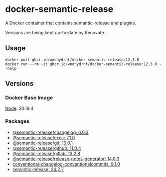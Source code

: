 # docker-semantic-release

A Docker container that contains semantic-release and plugins.

Versions are being kept up-to-date by Renovate.

## Usage

```shell
docker pull ghcr.io/wndhydrnt/docker-semantic-release:12.3.0
docker run --rm -it ghcr.io/wndhydrnt/docker-semantic-release:12.3.0 --help
```

## Versions

### Docker Base Image

[Node](https://hub.docker.com/_/node): 20.19.4

### Packages

- [@semantic-release/changelog: 6.0.3](https://www.npmjs.com/package/@semantic-release/changelog/v/6.0.3)
- [@semantic-release/exec: 7.1.0](https://www.npmjs.com/package/@semantic-release/exec/v/7.1.0)
- [@semantic-release/git: 10.0.1](https://www.npmjs.com/package/@semantic-release/git/v/10.0.1)
- [@semantic-release/github: 11.0.4](https://www.npmjs.com/package/@semantic-release/github/v/11.0.4)
- [@semantic-release/gitlab: 13.2.8](https://www.npmjs.com/package/@semantic-release/gitlab/v/13.2.8)
- [@semantic-release/release-notes-generator: 14.0.3](https://www.npmjs.com/package/@semantic-release/release-notes-generator/v/14.0.3)
- [conventional-changelog-conventionalcommits: 9.1.0](https://www.npmjs.com/package/conventional-changelog-conventionalcommits/v/9.1.0)
- [semantic-release: 24.2.7](https://www.npmjs.com/package/semantic-release/v/24.2.7)
